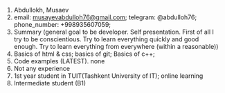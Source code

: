 1. Abdullokh, Musaev
2. email: musayevabdulloh76@gmail.com; telegram: @abdulloh76; phone_number: +998935607059;
3. Summary (general goal to be developer.
Self presentation. First of all I try to be conscientious.
Try to learn everything quickly and good enough. 
Try to learn everything from everywhere (within a reasonable))
4. Basics of html & css; basics of git; Basics of c++; 
5. Code examples (LATEST). none
6. Not any experience 
7. 1st year student in TUIT(Tashkent University of IT); online learning
8. Intermediate student (B1) 